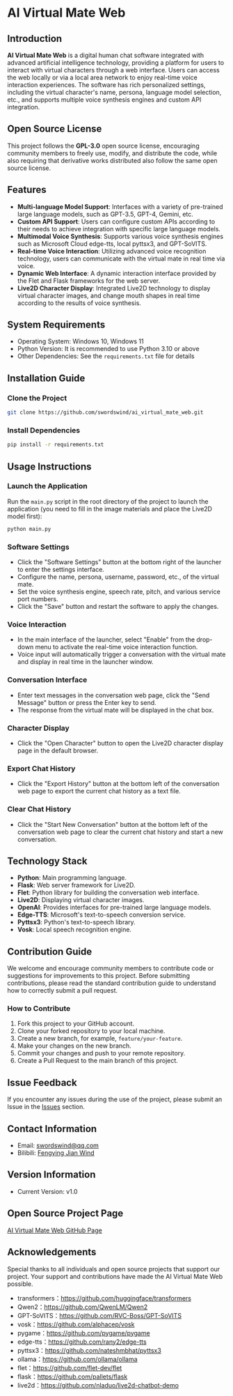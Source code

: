 # AI Virtual Mate Web

## Introduction

**AI Virtual Mate Web** is a digital human chat software integrated with advanced artificial intelligence technology, providing a platform for users to interact with virtual characters through a web interface. Users can access the web locally or via a local area network to enjoy real-time voice interaction experiences. The software has rich personalized settings, including the virtual character's name, persona, language model selection, etc., and supports multiple voice synthesis engines and custom API integration.

## Open Source License

This project follows the **GPL-3.0** open source license, encouraging community members to freely use, modify, and distribute the code, while also requiring that derivative works distributed also follow the same open source license.

## Features

- **Multi-language Model Support**: Interfaces with a variety of pre-trained large language models, such as GPT-3.5, GPT-4, Gemini, etc.
- **Custom API Support**: Users can configure custom APIs according to their needs to achieve integration with specific large language models.
- **Multimodal Voice Synthesis**: Supports various voice synthesis engines such as Microsoft Cloud edge-tts, local pyttsx3, and GPT-SoVITS.
- **Real-time Voice Interaction**: Utilizing advanced voice recognition technology, users can communicate with the virtual mate in real time via voice.
- **Dynamic Web Interface**: A dynamic interaction interface provided by the Flet and Flask frameworks for the web server.
- **Live2D Character Display**: Integrated Live2D technology to display virtual character images, and change mouth shapes in real time according to the results of voice synthesis.

## System Requirements

- Operating System: Windows 10, Windows 11
- Python Version: It is recommended to use Python 3.10 or above
- Other Dependencies: See the `requirements.txt` file for details

## Installation Guide

### Clone the Project

```bash
git clone https://github.com/swordswind/ai_virtual_mate_web.git 
```

### Install Dependencies

```bash
pip install -r requirements.txt
```

## Usage Instructions

### Launch the Application

Run the `main.py` script in the root directory of the project to launch the application (you need to fill in the image materials and place the Live2D model first):

```bash
python main.py
```

### Software Settings

- Click the "Software Settings" button at the bottom right of the launcher to enter the settings interface.
- Configure the name, persona, username, password, etc., of the virtual mate.
- Set the voice synthesis engine, speech rate, pitch, and various service port numbers.
- Click the "Save" button and restart the software to apply the changes.

### Voice Interaction

- In the main interface of the launcher, select "Enable" from the drop-down menu to activate the real-time voice interaction function.
- Voice input will automatically trigger a conversation with the virtual mate and display in real time in the launcher window.

### Conversation Interface

- Enter text messages in the conversation web page, click the "Send Message" button or press the Enter key to send.
- The response from the virtual mate will be displayed in the chat box.

### Character Display

- Click the "Open Character" button to open the Live2D character display page in the default browser.

### Export Chat History

- Click the "Export History" button at the bottom left of the conversation web page to export the current chat history as a text file.

### Clear Chat History

- Click the "Start New Conversation" button at the bottom left of the conversation web page to clear the current chat history and start a new conversation.

## Technology Stack

- **Python**: Main programming language.
- **Flask**: Web server framework for Live2D.
- **Flet**: Python library for building the conversation web interface.
- **Live2D**: Displaying virtual character images.
- **OpenAI**: Provides interfaces for pre-trained large language models.
- **Edge-TTS**: Microsoft's text-to-speech conversion service.
- **Pyttsx3**: Python's text-to-speech library.
- **Vosk**: Local speech recognition engine.

## Contribution Guide

We welcome and encourage community members to contribute code or suggestions for improvements to this project. Before submitting contributions, please read the standard contribution guide to understand how to correctly submit a pull request.

### How to Contribute

1. Fork this project to your GitHub account.
2. Clone your forked repository to your local machine.
3. Create a new branch, for example, `feature/your-feature`.
4. Make your changes on the new branch.
5. Commit your changes and push to your remote repository.
6. Create a Pull Request to the main branch of this project.

## Issue Feedback

If you encounter any issues during the use of the project, please submit an Issue in the [Issues](https://github.com/swordswind/ai_virtual_mate_web/issues) section.

## Contact Information

- Email: swordswind@qq.com
- Bilibili: [Fengying Jian Wind](https://space.bilibili.com/106439263)

## Version Information

- Current Version: v1.0

## Open Source Project Page

[AI Virtual Mate Web GitHub Page](https://github.com/swordswind/ai_virtual_mate_web) 

## Acknowledgements

Special thanks to all individuals and open source projects that support our project. Your support and contributions have made the AI Virtual Mate Web possible.
- transformers：https://github.com/huggingface/transformers
- Qwen2：https://github.com/QwenLM/Qwen2
- GPT-SoVITS：https://github.com/RVC-Boss/GPT-SoVITS
- vosk：https://github.com/alphacep/vosk
- pygame：https://github.com/pygame/pygame
- edge-tts：https://github.com/rany2/edge-tts
- pyttsx3：https://github.com/nateshmbhat/pyttsx3
- ollama：https://github.com/ollama/ollama
- flet：https://github.com/flet-dev/flet
- flask：https://github.com/pallets/flask
- live2d：https://github.com/nladuo/live2d-chatbot-demo
